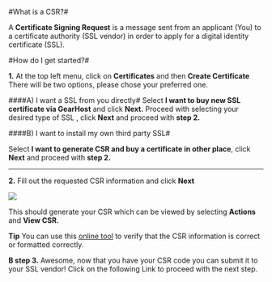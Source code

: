 #What is a CSR?#

A **Certificate Signing Request** is a message sent from an applicant (You) to a certificate authority (SSL vendor) in order to apply for a digital identity certificate (SSL).

#How do I get started?#



**1.** At the top left menu, click on **Certificates**
and then **Create Certificate**
There will be two options, please chose your preferred one.


####A) I want a SSL from you directly#
Select **I want to buy new SSL certificate via GearHost** and click **Next.** Proceed with selecting your desired type of SSL , click **Next** and proceed with **step 2.**


####B) I want to install my own third party SSL#

Select **I want to generate CSR and buy a certificate in other place**, click **Next** and proceed with **step 2.**

----------




**2.**  Fill out the requested CSR information and click **Next** 

<img src="https://raw.githubusercontent.com/GearHost/docs/master/Images/csr1.png" />

This should generate your CSR which can be viewed by selecting **Actions** and **View CSR.** 

**Tip** You can use this [online tool](https://www.sslshopper.com/csr-decoder.html ) to verify that the CSR information is correct or formatted correctly.

**B step 3.** Awesome, now that you have your CSR code you can submit it to your SSL vendor!
Click on the following Link to proceed with the next step. 
